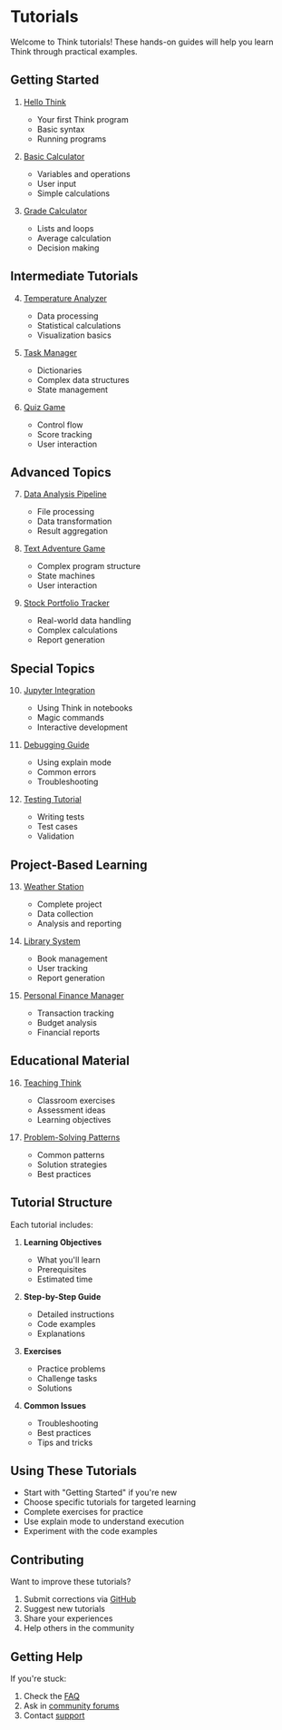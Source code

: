 # Tutorials

Welcome to Think tutorials! These hands-on guides will help you learn Think through practical examples.

## Getting Started

1. [Hello Think](hello-think.md)
   - Your first Think program
   - Basic syntax
   - Running programs

2. [Basic Calculator](basic-calculator.md)
   - Variables and operations
   - User input
   - Simple calculations

3. [Grade Calculator](grade-calculator.md)
   - Lists and loops
   - Average calculation
   - Decision making

## Intermediate Tutorials

4. [Temperature Analyzer](temperature-analyzer.md)
   - Data processing
   - Statistical calculations
   - Visualization basics

5. [Task Manager](task-manager.md)
   - Dictionaries
   - Complex data structures
   - State management

6. [Quiz Game](quiz-game.md)
   - Control flow
   - Score tracking
   - User interaction

## Advanced Topics

7. [Data Analysis Pipeline](data-pipeline.md)
   - File processing
   - Data transformation
   - Result aggregation

8. [Text Adventure Game](text-adventure.md)
   - Complex program structure
   - State machines
   - User interaction

9. [Stock Portfolio Tracker](portfolio-tracker.md)
   - Real-world data handling
   - Complex calculations
   - Report generation

## Special Topics

10. [Jupyter Integration](jupyter-tutorial.md)
    - Using Think in notebooks
    - Magic commands
    - Interactive development

11. [Debugging Guide](debugging-guide.md)
    - Using explain mode
    - Common errors
    - Troubleshooting

12. [Testing Tutorial](testing-tutorial.md)
    - Writing tests
    - Test cases
    - Validation

## Project-Based Learning

13. [Weather Station](weather-station.md)
    - Complete project
    - Data collection
    - Analysis and reporting

14. [Library System](library-system.md)
    - Book management
    - User tracking
    - Report generation

15. [Personal Finance Manager](finance-manager.md)
    - Transaction tracking
    - Budget analysis
    - Financial reports

## Educational Material

16. [Teaching Think](teaching-think.md)
    - Classroom exercises
    - Assessment ideas
    - Learning objectives

17. [Problem-Solving Patterns](problem-patterns.md)
    - Common patterns
    - Solution strategies
    - Best practices

## Tutorial Structure

Each tutorial includes:

1. **Learning Objectives**
   - What you'll learn
   - Prerequisites
   - Estimated time

2. **Step-by-Step Guide**
   - Detailed instructions
   - Code examples
   - Explanations

3. **Exercises**
   - Practice problems
   - Challenge tasks
   - Solutions

4. **Common Issues**
   - Troubleshooting
   - Best practices
   - Tips and tricks

## Using These Tutorials

- Start with "Getting Started" if you're new
- Choose specific tutorials for targeted learning
- Complete exercises for practice
- Use explain mode to understand execution
- Experiment with the code examples

## Contributing

Want to improve these tutorials?

1. Submit corrections via [GitHub](https://github.com/lwgray/think)
2. Suggest new tutorials
3. Share your experiences
4. Help others in the community

## Getting Help

If you're stuck:

1. Check the [FAQ](../faq.md)
2. Ask in [community forums](https://forum.think-lang.org)
3. Contact [support](mailto:support@think-lang.org)
